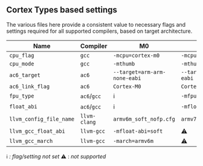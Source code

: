 ## Cortex Types based settings

The various files here provide a consistent value to necessary flags and settings required for all supported compilers, based on target architecture.

| Name | Compiler | M0 | M4F | M7 |
| -- | -- | -- | -- | -- |
| `cpu_flag` | `gcc` | `-mcpu=cortex-m0` | `-mcpu=cortex-m4f` |  `-mcpu=cortex-m7` |
| `cpu_mode` | `gcc` | `-mthumb` | `-mthumb` |  `-mthumb` |
| `ac6_target` | `ac6` | `--target=arm-arm-none-eabi` | `--target=arm-arm-none-eabi` |  `--target=arm-arm-none-eabi` |
| `ac6_link_flag` | `ac6` | `Cortex-M0` | `Cortex-M4F` | `Cortex-M7.fp.dp` |
| `fpu_type` | `ac6`/`gcc` | :information_source: | `-mfpu=fpv4-sp-d16` | `-mfpu=fpv5-d16` |
| `float_abi` | `ac6`/`gcc` | :information_source: | `-mfloat-abi=hard` | `-mfloat-abi=hard` |
| `llvm_config_file_name` | `llvm-clang` | `armv6m_soft_nofp.cfg` | `armv7em_hard_fpv4_d16.cfg` | `armv7em_hard_fpv5_d16.cfg` |
| `llvm_gcc_float_abi` | `llvm-gcc` | `-mfloat-abi=soft` | :warning: | :warning: |
| `llvm_gcc_march` | `llvm-gcc` | `-march=armv6m` | :warning: | :warning: |


:information_source: _: flag/setting not set_
:warning: : _not supported_
